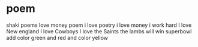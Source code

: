 # poem
shaki poems
love
money 
poem 
i love poetry
i love money
i work hard
I love New england
I love Cowboys
I love the Saints
the lambs will win superbowl
add color green and red
and color yellow
